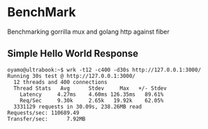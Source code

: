 # BenchMark

Benchmarking gorrilla mux and golang http against fiber

## Simple Hello World Response
```
oyamo@ultrabook:~$ wrk -t12 -c400 -d30s http://127.0.0.1:3000/
Running 30s test @ http://127.0.0.1:3000/
  12 threads and 400 connections
  Thread Stats   Avg      Stdev     Max   +/- Stdev
    Latency     4.27ms    4.60ms 126.35ms   89.61%
    Req/Sec     9.30k     2.65k   19.92k    62.05%
  3331129 requests in 30.09s, 238.26MB read
Requests/sec: 110689.49
Transfer/sec:      7.92MB

```